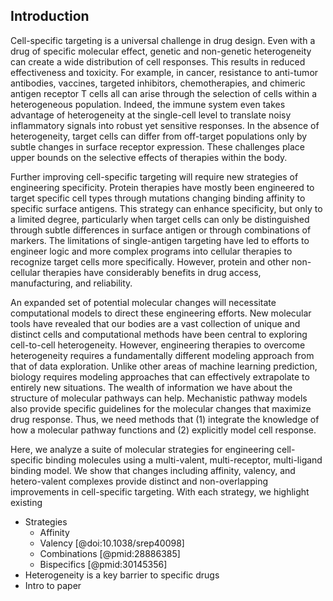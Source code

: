 ## Introduction

<!-- Targeting specific cell populations is a universal challenge in protein therapies. -->

Cell-specific targeting is a universal challenge in drug design. Even with a drug of specific molecular effect, genetic and non-genetic heterogeneity can create a wide distribution of cell responses. This results in reduced effectiveness and toxicity. For example, in cancer, resistance to anti-tumor antibodies, vaccines, targeted inhibitors, chemotherapies, and chimeric antigen receptor T cells all can arise through the selection of cells within a heterogeneous population. Indeed, the immune system even takes advantage of heterogeneity at the single-cell level to translate noisy inflammatory signals into robust yet sensitive responses. In the absence of heterogeneity, target cells can differ from off-target populations only by subtle changes in surface receptor expression. These challenges place upper bounds on the selective effects of therapies within the body.

<!-- Need alternative strategies for engineering specificity. -->

<!-- 
- Cell therapies tried synthetic logic gates, but difficult as therapy
    + Not off the shelf
    + Safety concerns
    + Cost
    + Manufacturing difficulty, including reliability
-->

Further improving cell-specific targeting will require new strategies of engineering specificity. Protein therapies have mostly been engineered to target specific cell types through mutations changing binding affinity to specific surface antigens. This strategy can enhance specificity, but only to a limited degree, particularly when target cells can only be distinguished through subtle differences in surface antigen or through combinations of markers. The limitations of single-antigen targeting have led to efforts to engineer logic and more complex programs into cellular therapies to recognize target cells more specifically. However, protein and other non-cellular therapies have considerably benefits in drug access, manufacturing, and reliability.

<!-- We need computational models to make sense of this. -->
<!-- TODO: Rewrite. -->
An expanded set of potential molecular changes will necessitate computational models to direct these engineering efforts. New molecular tools have revealed that our bodies are a vast collection of unique and distinct cells and computational methods have been central to exploring cell-to-cell heterogeneity. However, engineering therapies to overcome heterogeneity requires a fundamentally different modeling approach from that of data exploration. Unlike other areas of machine learning prediction, biology requires modeling approaches that can effectively extrapolate to entirely new situations. The wealth of information we have about the structure of molecular pathways can help. Mechanistic pathway models also provide specific guidelines for the molecular changes that maximize drug response. Thus, we need methods that (1) integrate the knowledge of how a molecular pathway functions and (2) explicitly model cell response.

Here, we analyze a suite of molecular strategies for engineering cell-specific binding molecules using a multi-valent, multi-receptor, multi-ligand binding model. We show that changes including affinity, valency, and hetero-valent complexes provide distinct and non-overlapping improvements in cell-specific targeting. With each strategy, we highlight existing 



- Strategies
    + Affinity
    + Valency [@doi:10.1038/srep40098]
    + Combinations [@pmid:28886385]
    + Bispecifics [@pmid:30145356]
- Heterogeneity is a key barrier to specific drugs
- Intro to paper


